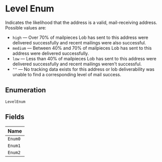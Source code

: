 
# Level Enum

Indicates the likelihood that the address is a valid, mail-receiving address. Possible values are:

- `high` — Over 70% of mailpieces Lob has sent to this address were delivered successfully and recent mailings were also successful.
- `medium` — Between 40% and 70% of mailpieces Lob has sent to this address were delivered successfully.
- `low` — Less than 40% of mailpieces Lob has sent to this address were delivered successfully and recent mailings weren't successful.
- `""` — No tracking data exists for this address or lob deliverability was unable to find a corresponding level of mail success.

## Enumeration

`LevelEnum`

## Fields

| Name |
|  --- |
| `Enum0` |
| `Enum1` |
| `Enum2` |

